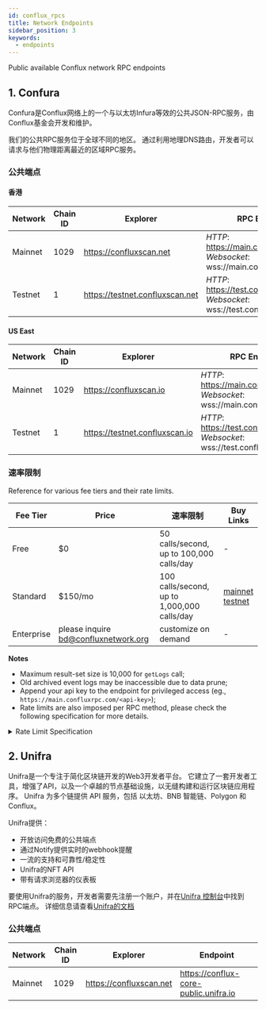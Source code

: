 ```yaml
---
id: conflux_rpcs
title: Network Endpoints
sidebar_position: 3
keywords:
  - endpoints
---
```


Public available Conflux network RPC endpoints

## 1. Confura

Confura是Conflux网络上的一个与以太坊Infura等效的公共JSON-RPC服务，由Conflux基金会开发和维护。

我们的公共RPC服务位于全球不同的地区。 通过利用地理DNS路由，开发者可以请求与他们物理距离最近的区域RPC服务。

### 公共端点

#### 香港

| Network | Chain ID | Explorer                        | RPC Endpoint                                                                            |
| ------- | -------- | ------------------------------- | --------------------------------------------------------------------------------------- |
| Mainnet | 1029     | https://confluxscan.net         | *HTTP*: https://main.confluxrpc.com<br/>*Websocket*: wss://main.confluxrpc.com/ws |
| Testnet | 1        | https://testnet.confluxscan.net | *HTTP*: https://test.confluxrpc.com<br/>*Websocket*: wss://test.confluxrpc.com/ws |

#### US East

| Network | Chain ID | Explorer                       | RPC Endpoint                                                                            |
| ------- | -------- | ------------------------------ | --------------------------------------------------------------------------------------- |
| Mainnet | 1029     | https://confluxscan.io         | *HTTP*: https://main.confluxrpc.org<br/>*Websocket*: wss://main.confluxrpc.org/ws |
| Testnet | 1        | https://testnet.confluxscan.io | *HTTP*: https://test.confluxrpc.org<br/>*Websocket*: wss://test.confluxrpc.org/ws |

### 速率限制

Reference for various fee tiers and their rate limits.

| Fee Tier   | Price                                | 速率限制                                        | Buy Links                                                                                                                                                                                                                                    |
| ---------- | ------------------------------------ | ------------------------------------------- | -------------------------------------------------------------------------------------------------------------------------------------------------------------------------------------------------------------------------------------------- |
| Free       | $0                                   | 50 calls/second, up to  100,000 calls/day   | -                                                                                                                                                                                                                                            |
| Standard   | $150/mo                              | 100 calls/second, up to 1,000,000 calls/day | [mainnet](https://confluxhub.io/payment/consumer/app/subscription/0x33A9451ee070d750a077C93f71D2cFcD0180Fa7D) <br/> [testnet](https://test.confluxhub.io/payment/consumer/app/subscription/0x4805C5B2741088B8458ed781083eA8940186E477) |
| Enterprise | please inquire bd@confluxnetwork.org | customize on demand                         | -                                                                                                                                                                                                                                            |

**Notes**
- Maximum result-set size is 10,000 for `getLogs` call;
- Old archived event logs may be inaccessible due to data prune;
- Append your api key to the endpoint for privileged access (eg., `https://main.confluxrpc.com/<api-key>`);
- Rate limits are also imposed per RPC method, please check the following specification for more details.

<details>
<summary>Rate Limit Specification</summary>

| RPC Method          | Free tier                                | Standard Tier                                 | Comment                                                                                   |
| ------------------- | ---------------------------------------- | --------------------------------------------- | ----------------------------------------------------------------------------------------- |
| all                 | QPS < 50; <br/> daily total < 100k | QPS < 100; <br/> daily total < 1million | overall RPC requests                                                                      |
| cfx_getLogs         | QPS < 5                                  | QPS < 20                                      | -                                                                                         |
| cfx_call            | QPS < 5                                  | QPS < 50                                      | -                                                                                         |
| cfx_getBlockBy*     | QPS < 5                                  | QPS < 20                                      | includes: <br/> `cfx_getBlockByHash`, <br/>`cfx_getBlockByEpochNumber`        |
| cfx_getTransaction* | QPS < 5                                  | QPS < 20                                      | includes: <br/> `cfx_getTransactionByHash`, <br/> `cfx_getTransactionReceipt` |
| debug RPC           | not supported                            | QPS < 20                                      | includes: <br/> `cfx_getEpochReceipts` etc.                                         |
| trace RPC           | not supported                            | QPS < 20                                      | includes: <br/> `trace_block`, `trace_filter`, `trace_transaction`                  |
| filter API          | not supported                            | supported                                     | includes: <br/> `cfx_newFilter`, `cfx_getFilterChanges` etc.                        |

</details>

## 2. Unifra

Unifra是一个专注于简化区块链开发的Web3开发者平台。 它建立了一套开发者工具，增强了API，以及一个卓越的节点基础设施，以无缝构建和运行区块链应用程序。 Unifra 为多个链提供 API 服务，包括 以太坊、BNB 智能链、Polygon 和 Conflux。

Unifra提供：

- 开放访问免费的公共端点
- 通过Notify提供实时的webhook提醒
- 一流的支持和可靠性/稳定性
- Unifra的NFT API
- 带有请求浏览器的仪表板

要使用Unifra的服务，开发者需要先注册一个账户，并在[Unifra 控制台](https://console.unifra.io/)中找到RPC端点。 详细信息请查看[Unifra的文档](https://docs.unifra.io/)

### 公共端点

| Network | Chain ID | Explorer                | Endpoint                              |
| ------- | -------- | ----------------------- | ------------------------------------- |
| Mainnet | 1029     | https://confluxscan.net | https://conflux-core-public.unifra.io |
